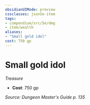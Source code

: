```yaml
---
obsidianUIMode: preview
cssclasses: json5e-item
tags:
- compendium/src/5e/dmg
- item/wealth
aliases: 
- "Small gold idol"
cost: 750 gp
---
```

# Small gold idol
*Treasure*  

- **Cost**: 750 gp

*Source: Dungeon Master's Guide p. 135*